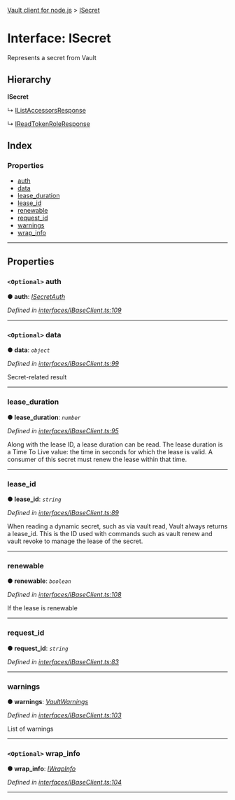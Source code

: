 [Vault client for node.js](../README.md) > [ISecret](../interfaces/isecret.md)

# Interface: ISecret

Represents a secret from Vault

## Hierarchy

**ISecret**

↳  [IListAccessorsResponse](itokenauth.ilistaccessorsresponse.md)

↳  [IReadTokenRoleResponse](itokenauth.ireadtokenroleresponse.md)

## Index

### Properties

* [auth](isecret.md#auth)
* [data](isecret.md#data)
* [lease_duration](isecret.md#lease_duration)
* [lease_id](isecret.md#lease_id)
* [renewable](isecret.md#renewable)
* [request_id](isecret.md#request_id)
* [warnings](isecret.md#warnings)
* [wrap_info](isecret.md#wrap_info)

---

## Properties

<a id="auth"></a>

### `<Optional>` auth

**● auth**: *[ISecretAuth](isecretauth.md)*

*Defined in [interfaces/IBaseClient.ts:109](https://github.com/theogravity/vault-tacular/blob/cbfbab1/src/interfaces/IBaseClient.ts#L109)*

___
<a id="data"></a>

### `<Optional>` data

**● data**: *`object`*

*Defined in [interfaces/IBaseClient.ts:99](https://github.com/theogravity/vault-tacular/blob/cbfbab1/src/interfaces/IBaseClient.ts#L99)*

Secret-related result

___
<a id="lease_duration"></a>

###  lease_duration

**● lease_duration**: *`number`*

*Defined in [interfaces/IBaseClient.ts:95](https://github.com/theogravity/vault-tacular/blob/cbfbab1/src/interfaces/IBaseClient.ts#L95)*

Along with the lease ID, a lease duration can be read. The lease duration is a Time To Live value: the time in seconds for which the lease is valid. A consumer of this secret must renew the lease within that time.

___
<a id="lease_id"></a>

###  lease_id

**● lease_id**: *`string`*

*Defined in [interfaces/IBaseClient.ts:89](https://github.com/theogravity/vault-tacular/blob/cbfbab1/src/interfaces/IBaseClient.ts#L89)*

When reading a dynamic secret, such as via vault read, Vault always returns a lease\_id. This is the ID used with commands such as vault renew and vault revoke to manage the lease of the secret.

___
<a id="renewable"></a>

###  renewable

**● renewable**: *`boolean`*

*Defined in [interfaces/IBaseClient.ts:108](https://github.com/theogravity/vault-tacular/blob/cbfbab1/src/interfaces/IBaseClient.ts#L108)*

If the lease is renewable

___
<a id="request_id"></a>

###  request_id

**● request_id**: *`string`*

*Defined in [interfaces/IBaseClient.ts:83](https://github.com/theogravity/vault-tacular/blob/cbfbab1/src/interfaces/IBaseClient.ts#L83)*

___
<a id="warnings"></a>

###  warnings

**● warnings**: *[VaultWarnings](../#vaultwarnings)*

*Defined in [interfaces/IBaseClient.ts:103](https://github.com/theogravity/vault-tacular/blob/cbfbab1/src/interfaces/IBaseClient.ts#L103)*

List of warnings

___
<a id="wrap_info"></a>

### `<Optional>` wrap_info

**● wrap_info**: *[IWrapInfo](iwrapinfo.md)*

*Defined in [interfaces/IBaseClient.ts:104](https://github.com/theogravity/vault-tacular/blob/cbfbab1/src/interfaces/IBaseClient.ts#L104)*

___

